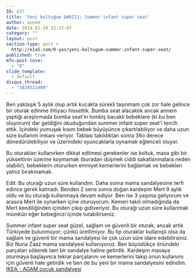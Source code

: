 ```yaml
---
ID: 637
title: 'Yeni koltuğum &#8211; Summer infant super seat'
author: annem
date: 2014-02-28 23:23:07
category: ""
layout: post
section-type: post >
  http://e1a5.com/0-yas/yeni-koltugum-summer-infant-super-seat/
published: true
mfn-post-love:
  - "0"
slide_template:
  - default
disqus_thread:
  - "3829522409"
---
```

Ben yaklaşık 5 aylık olup artık kucakta sürekli taşınmam çok zor hale gelince bir oturak edinme ihtiyacı hissettik. Bumba seat alacaktık ancak annem yaptığı araştırmada bumba seat'in tombiş bacaklı bebeklere (ki bu ben oluyorum) dar geldiğini okuduğundan summer infant super seat'i tercih ettik. İçindeki yumuşak kısım bebek büyüyünce çıkartılabiliyor ve daha uzun süre kullanım imkanı veriyor. Tablası takıldıktan sonra 36o derece dönedürülebiliyor ve üzerindeki oyuncaklarla oynamak eğlenceli oluyor.

Bu oturakları kullanırken dikkat edilmesi gerekenler ise koltuk, masa gibi bir yükseltinin üzerine koymamak (buradan düşmek ciddi sakatlanmalara neden olabilir), bebeklerin otururken emniyet kemerlerini bağlamak ve bebekleri yalnız bırakmamak.

Edit: Bu oturağı uzun süre kullandım. Daha sonra mama sandalyesine terfi edince gerek kalmadı. Benden 2 sene sonra doğan kardeşim Mert 9 aylık oldu ve bu oturağı kullanmaya devam ediyor. Ben ise 3 yaşıma geliyorum ve arasıra Mert ile oynarken içine oturuyorum. Kemeri takılı olmadığında da Mert kendiliğinden içinden çıkıp gidiveriyor. Bu oturağı uzun süre kullanmak mümkün eğer bebeğinizi içinde tutabilirseniz.

Summer infant super seat güzel, sağlam ve güvenli bir oturak, ancak artık Türkiyede bulunmuyor; çünkü üretilmiyor. Bu tip oturaklar kullanışlı olsa da sağlam ve güvenli bir mama sandalyesi ile çok uzun süre idare edebilirsiniz. Biz Nuna Zaaz mama sandalyesi kullanıyoruz. Ben büyüdükçe önündeki parçaları sökerek tam bir sandalye haline getirdik. Kardeşim masaya oturmaya başlayınca tekrar parçalarını ve kemerlerini takıp onun kullanımı için güvenli hale getirdik ve ben de bu yeni bir mama sandalyesini edindim. <a href="http://www.ikea.com.tr/urun-katalogu/ikea-cocuk/3-7-yas/beslenme/30253538/agam-cocuk-sandalyesi.aspx" target="_blank">IKEA - AGAM çocuk sandalyesi</a>
